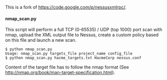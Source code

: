 This is a fork of https://code.google.com/p/nessusxmlrpc/.


#### nmap_scan.py

This script will perform a full TCP (0-65535) / UDP (top 1000) port scan with nmap, upload the XML output file to 
Nessus, create a custom policy based on this file and launch a new scan.

```shell
$ python nmap_scan.py
Usage: nmap_scan.py targets_file project_name config_file
$ python nmap_scan.py hacme_targets.txt HacmeCorp nessus.conf
```

Content of the target file has to follow the nmap format (See http://nmap.org/book/man-target-specification.html).
